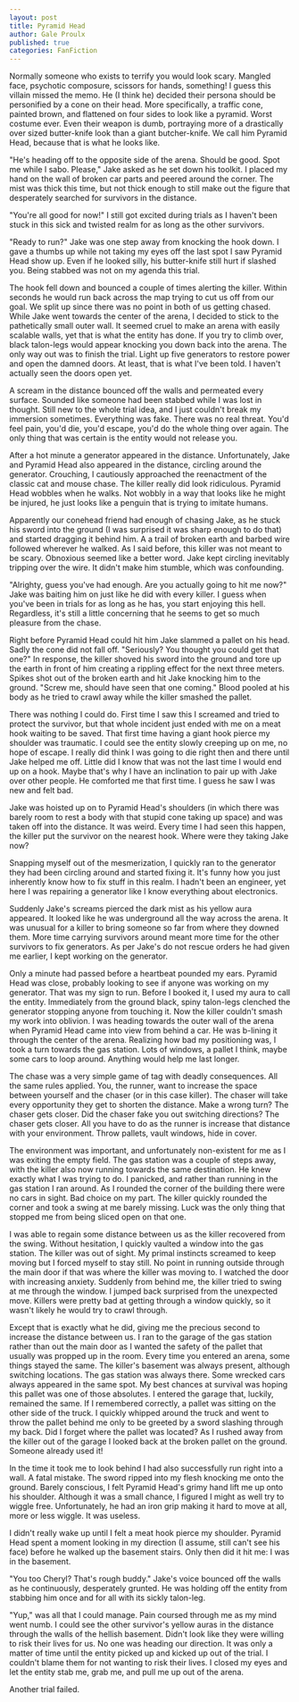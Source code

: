 ```yaml
---
layout: post
title: Pyramid Head
author: Gale Proulx
published: true
categories: FanFiction
---
```


Normally someone who exists to terrify you would look scary. Mangled face, psychotic composure, scissors for hands, something! I guess this villain missed the memo. He (I think he) decided their persona should be personified by a cone on their head. More specifically, a traffic cone, painted brown, and flattened on four sides to look like a pyramid. Worst costume ever. Even their weapon is dumb, portraying more of a drastically over sized butter-knife look than a giant butcher-knife. We call him Pyramid Head, because that is what he looks like.

"He's heading off to the opposite side of the arena. Should be good. Spot me while I sabo. Please," Jake asked as he set down his toolkit. I placed my hand on the wall of broken car parts and peered around the corner. The mist was thick this time, but not thick enough to still make out the figure that desperately searched for survivors in the distance.

"You're all good for now!" I still got excited during trials as I haven't been stuck in this sick and twisted realm for as long as the other survivors.

"Ready to run?" Jake was one step away from knocking the hook down. I gave a thumbs up while not taking my eyes off the last spot I saw Pyramid Head show up. Even if he looked silly, his butter-knife still hurt if slashed you. Being stabbed was not on my agenda this trial.

The hook fell down and bounced a couple of times alerting the killer. Within seconds he would run back across the map trying to cut us off from our goal. We split up since there was no point in both of us getting chased. While Jake went towards the center of the arena, I decided to stick to the pathetically small outer wall. It seemed cruel to make an arena with easily scalable walls, yet that is what the entity has done. If you try to climb over, black talon-legs would appear knocking you down back into the arena. The only way out was to finish the trial. Light up five generators to restore power and open the damned doors. At least, that is what I've been told. I haven't actually seen the doors open yet.

A scream in the distance bounced off the walls and permeated every surface. Sounded like someone had been stabbed while I was lost in thought. Still new to the whole trial idea, and I just couldn't break my immersion sometimes. Everything was fake. There was no real threat. You'd feel pain, you'd die, you'd escape, you'd do the whole thing over again. The only thing that was certain is the entity would not release you.

After a hot minute a generator appeared in the distance. Unfortunately, Jake and Pyramid Head also appeared in the distance, circling around the generator. Crouching, I cautiously approached the reenactment of the classic cat and mouse chase. The killer really did look ridiculous. Pyramid Head wobbles when he walks. Not wobbly in a way that looks like he might be injured, he just looks like a penguin that is trying to imitate humans.

Apparently our conehead friend had enough of chasing Jake, as he stuck his sword into the ground (I was surprised it was sharp enough to do that) and started dragging it behind him. A a trail of broken earth and barbed wire followed wherever he walked. As I said before, this killer was not meant to be scary. Obnoxious seemed like a better word. Jake kept circling inevitably tripping over the wire. It didn't make him stumble, which was confounding.

"Alrighty, guess you've had enough. Are you actually going to hit me now?" Jake was baiting him on just like he did with every killer. I guess when you've been in trials for as long as he has, you start enjoying this hell. Regardless, it's still a little concerning that he seems to get so much pleasure from the chase.

Right before Pyramid Head could hit him Jake slammed a pallet on his head. Sadly the cone did not fall off. "Seriously? You thought you could get that one?" In response, the killer shoved his sword into the ground and tore up the earth in front of him creating a rippling effect for the next three meters. Spikes shot out of the broken earth and hit Jake knocking him to the ground. "Screw me, should have seen that one coming." Blood pooled at his body as he tried to crawl away while the killer smashed the pallet.

There was nothing I could do. First time I saw this I screamed and tried to protect the survivor, but that whole incident just ended with me on a meat hook waiting to be saved. That first time having a giant hook pierce my shoulder was traumatic. I could see the entity slowly creeping up on me, no hope of escape. I really did think I was going to die right then and there until Jake helped me off. Little did I know that was not the last time I would end up on a hook. Maybe that's why I have an inclination to pair up with Jake over other people. He comforted me that first time. I guess he saw I was new and felt bad.

Jake was hoisted up on to Pyramid Head's shoulders (in which there was barely room to rest a body with that stupid cone taking up space) and was taken off into the distance. It was weird. Every time I had seen this happen, the killer put the survivor on the nearest hook. Where were they taking Jake now?

Snapping myself out of the mesmerization, I quickly ran to the generator they had been circling around and started fixing it. It's funny how you just inherently know how to fix stuff in this realm. I hadn't been an engineer, yet here I was repairing a generator like I know everything about electronics.

Suddenly Jake's screams pierced the dark mist as his yellow aura appeared. It looked like he was underground all the way across the arena. It was unusual for a killer to bring someone so far from where they downed them. More time carrying survivors around meant more time for the other survivors to fix generators. As per Jake's do not rescue orders he had given me earlier, I kept working on the generator.

Only a minute had passed before a heartbeat pounded my ears. Pyramid Head was close, probably looking to see if anyone was working on my generator. That was my sign to run. Before I booked it, I used my aura to call the entity. Immediately from the ground black, spiny talon-legs clenched the generator stopping anyone from touching it. Now the killer couldn't smash my work into oblivion. I was heading towards the outer wall of the arena when Pyramid Head came into view from behind a car. He was b-lining it through the center of the arena. Realizing how bad my positioning was, I took a turn towards the gas station. Lots of windows, a pallet I think, maybe some cars to loop around. Anything would help me last longer.

The chase was a very simple game of tag with deadly consequences. All the same rules applied. You, the runner, want to increase the space between yourself and the chaser (or in this case killer). The chaser will take every opportunity they get to shorten the distance. Make a wrong turn? The chaser gets closer. Did the chaser fake you out switching directions? The chaser gets closer. All you have to do as the runner is increase that distance with your environment. Throw pallets, vault windows, hide in cover.

The environment was important, and unfortunately non-existent for me as I was exiting the empty field. The gas station was a couple of steps away, with the killer also now running towards the same destination. He knew exactly what I was trying to do. I panicked, and rather than running in the gas station I ran around. As I rounded the corner of the building there were no cars in sight. Bad choice on my part. The killer quickly rounded the corner and took a swing at me barely missing. Luck was the only thing that stopped me from being sliced open on that one.

I was able to regain some distance between us as the killer recovered from the swing. Without hesitation, I quickly vaulted a window into the gas station. The killer was out of sight. My primal instincts screamed to keep moving but I forced myself to stay still. No point in running outside through the main door if that was where the killer was moving to. I watched the door with increasing anxiety. Suddenly from behind me, the killer tried to swing at me through the window. I jumped back surprised from the unexpected move. Killers were pretty bad at getting through a window quickly, so it wasn't likely he would try to crawl through.

Except that is exactly what he did, giving me the precious second to increase the distance between us. I ran to the garage of the gas station rather than out the main door as I wanted the safety of the pallet that usually was propped up in the room. Every time you entered an arena, some things stayed the same. The killer's basement was always present, although switching locations. The gas station was always there. Some wrecked cars always appeared in the same spot. My best chances at survival was hoping this pallet was one of those absolutes. I entered the garage that, luckily, remained the same. If I remembered correctly, a pallet was sitting on the other side of the truck. I quickly whipped around the truck and went to throw the pallet behind me only to be greeted by a sword slashing through my back. Did I forget where the pallet was located? As I rushed away from the killer out of the garage I looked back at the broken pallet on the ground. Someone already used it!

In the time it took me to look behind I had also successfully run right into a wall. A fatal mistake. The sword ripped into my flesh knocking me onto the ground. Barely conscious, I felt Pyramid Head's grimy hand lift me up onto his shoulder. Although it was a small chance, I figured I might as well try to wiggle free. Unfortunately, he had an iron grip making it hard to move at all, more or less wiggle. It was useless.

I didn't really wake up until I felt a meat hook pierce my shoulder. Pyramid Head spent a moment looking in my direction (I assume, still can't see his face) before he walked up the basement stairs. Only then did it hit me: I was in the basement.

"You too Cheryl? That's rough buddy." Jake's voice bounced off the walls as he continuously, desperately grunted. He was holding off the entity from stabbing him once and for all with its sickly talon-leg.

"Yup," was all that I could manage. Pain coursed through me as my mind went numb. I could see the other survivor's yellow auras in the distance through the walls of the hellish basement. Didn't look like they were willing to risk their lives for us. No one was heading our direction. It was only a matter of time until the entity picked up and kicked up out of the trial. I couldn't blame them for not wanting to risk their lives. I closed my eyes and let the entity stab me, grab me, and pull me up out of the arena.

Another trial failed.
